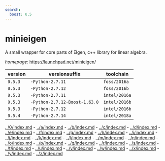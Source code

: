 ```yaml
---
search:
  boost: 0.5
---
```

# minieigen

A small wrapper for core parts of EIgen, c++ library for linear algebra.

*homepage*: <https://launchpad.net/minieigen/>

version | versionsuffix | toolchain
--------|---------------|----------
``0.5.3`` | ``-Python-2.7.11`` | ``foss/2016a``
``0.5.3`` | ``-Python-2.7.12`` | ``foss/2016b``
``0.5.3`` | ``-Python-2.7.11`` | ``intel/2016a``
``0.5.3`` | ``-Python-2.7.12-Boost-1.63.0`` | ``intel/2016b``
``0.5.3`` | ``-Python-2.7.12`` | ``intel/2016b``
``0.5.4`` | ``-Python-2.7.14`` | ``intel/2018a``

[../0/index.md](0) - [../a/index.md](a) - [../b/index.md](b) - [../c/index.md](c) - [../d/index.md](d) - [../e/index.md](e) - [../f/index.md](f) - [../g/index.md](g) - [../h/index.md](h) - [../i/index.md](i) - [../j/index.md](j) - [../k/index.md](k) - [../l/index.md](l) - [../m/index.md](m) - [../n/index.md](n) - [../o/index.md](o) - [../p/index.md](p) - [../q/index.md](q) - [../r/index.md](r) - [../s/index.md](s) - [../t/index.md](t) - [../u/index.md](u) - [../v/index.md](v) - [../w/index.md](w) - [../x/index.md](x) - [../y/index.md](y) - [../z/index.md](z)

